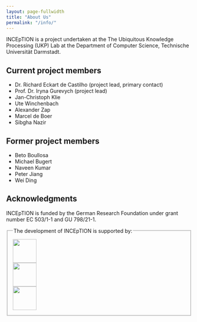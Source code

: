 ```yaml
---
layout: page-fullwidth
title: "About Us"
permalink: "/info/"
---
```


INCEpTION is a project undertaken at the The Ubiquitous Knowledge Processing (UKP) Lab at 
the Department of Computer Science, Technische Universität Darmstadt.

## Current project members

* Dr. Richard Eckart de Castilho (project lead, primary contact)
* Prof. Dr. Iryna Gurevych (project lead)
* Jan-Christoph Klie
* Ute Winchenbach
* Alexander Zap
* Marcel de Boer
* Sibgha Nazir

## Former project members

* Beto Boullosa
* Michael Bugert
* Naveen Kumar
* Peter Jiang 
* Wei Ding

## Acknowledgments

INCEpTION is funded by the German Research Foundation under grant number EC 503/1-1 and GU 798/21-1.

<fieldset class="row t20 b20" style="padding: 1em;">
  <legend>The development of INCEpTION is supported by:</legend>
  <div class="medium-4 columns center"><img style="height: 64px" src="{{ site.urlimg }}/logos/dfg_logo_blau.jpg"/></div>
  <div class="medium-4 columns center"><img style="height: 64px" src="{{ site.urlimg }}/logos/tud_logo.gif"/></div>
  <div class="medium-4 columns center"><img style="height: 64px" src="{{ site.urlimg }}/logos/ukp-lab.png"/></div>
</fieldset>
